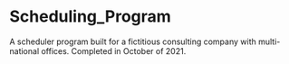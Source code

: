 # Scheduling_Program
A scheduler program built for a fictitious consulting company with multi-national offices. Completed in October of 2021. 


